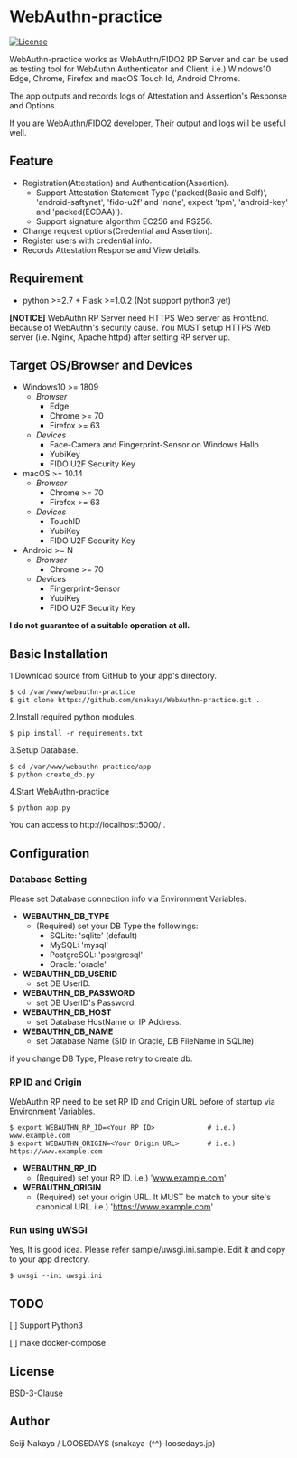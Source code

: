 # WebAuthn-practice

[![License](https://img.shields.io/badge/License-BSD%203--Clause-blue.svg)](https://raw.githubusercontent.com/snakaya/WebAuthn-practice/master/LICENSE)

WebAuthn-practice works as WebAuthn/FIDO2 RP Server and can be used as testing tool for WebAuthn Authenticator and Client. i.e.) Windows10 Edge, Chrome, Firefox and macOS Touch Id, Android Chrome.

The app outputs and records logs of Attestation and Assertion's Response and Options.

If you are WebAuthn/FIDO2 developer, Their output and logs will be useful well.

## Feature

* Registration(Attestation) and Authentication(Assertion).
  * Support Attestation Statement Type ('packed(Basic and Self)', 'android-saftynet', 'fido-u2f' and 'none', expect 'tpm', 'android-key' and 'packed(ECDAA)').
  * Support signature algorithm EC256 and RS256.
* Change request options(Credential and Assertion).
* Register users with credential info.
* Records Attestation Response and View details.

## Requirement

* python >=2.7 + Flask >=1.0.2 (Not support python3 yet)

**[NOTICE]** WebAuthn RP Server need HTTPS Web server as FrontEnd. Because of WebAuthn's security cause.
You MUST setup HTTPS Web server (i.e.  Nginx, Apache httpd) after setting RP server up.

## Target OS/Browser and Devices

* Windows10 >= 1809
  * *Browser*
    * Edge
    * Chrome >= 70
    * Firefox >= 63
  * *Devices*
    * Face-Camera and Fingerprint-Sensor on Windows Hallo
    * YubiKey
    * FIDO U2F Security Key
* macOS >= 10.14
  * *Browser*
    * Chrome >= 70
    * Firefox >= 63
  * *Devices*
    * TouchID
    * YubiKey
    * FIDO U2F Security Key
* Android >= N
  * *Browser*
    * Chrome >= 70
  * *Devices*
    * Fingerprint-Sensor
    * YubiKey
    * FIDO U2F Security Key

**I do not guarantee of a suitable operation at all.**

## Basic Installation

1.Download source from GitHub to your app's directory.

    $ cd /var/www/webauthn-practice
    $ git clone https://github.com/snakaya/WebAuthn-practice.git .

2.Install required python modules.

    $ pip install -r requirements.txt

3.Setup Database.

    $ cd /var/www/webauthn-practice/app
    $ python create_db.py

4.Start WebAuthn-practice

    $ python app.py

  You can access to http://localhost:5000/ .

## Configuration

### Database Setting

Please set Database connection info via Environment Variables.

* **WEBAUTHN_DB_TYPE**
  * (Required) set your DB Type the followings:
    * SQLite:     'sqlite'  (default)
    * MySQL:      'mysql'
    * PostgreSQL: 'postgresql'
    * Oracle:      'oracle'
* **WEBAUTHN_DB_USERID**
  * set DB UserID.
* **WEBAUTHN_DB_PASSWORD**
  * set DB UserID's Password.
* **WEBAUTHN_DB_HOST**
  * set Database HostName or IP Address.
* **WEBAUTHN_DB_NAME**
  * set Database Name (SID in Oracle, DB FileName in SQLite).

if you change DB Type, Please retry to create db.

### RP ID and Origin

WebAuthn RP need to be set RP ID and Origin URL before of startup via Environment Variables.

    $ export WEBAUTHN_RP_ID=<Your RP ID>             # i.e.) www.example.com
    $ export WEBAUTHN_ORIGIN=<Your Origin URL>       # i.e.) https://www.example.com

* **WEBAUTHN_RP_ID**
  * (Required) set your RP ID.  i.e.) 'www.example.com'
* **WEBAUTHN_ORIGIN**
  * (Required) set your origin URL. It MUST be match to your site's canonical URL.  i.e.) 'https://www.example.com'

### Run using uWSGI

Yes, It is good idea.
Please refer sample/uwsgi.ini.sample. Edit it and copy to your app directory.

    $ uwsgi --ini uwsgi.ini

## TODO

[ ] Support Python3

[ ] make docker-compose

## License

[BSD-3-Clause](https://raw.githubusercontent.com/snakaya/WebAuthn-practice/master/LICENSE)

## Author

Seiji Nakaya / LOOSEDAYS (snakaya-(^^)-loosedays.jp)
